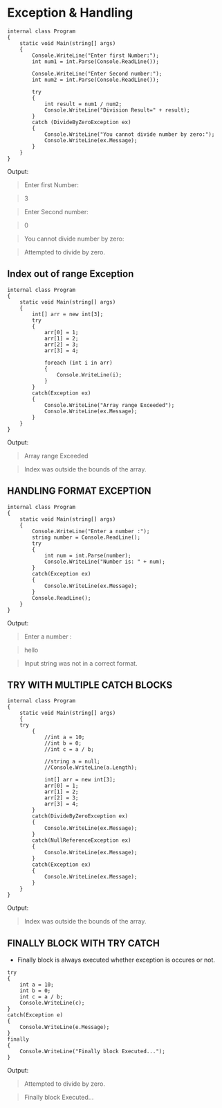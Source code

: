 # Exception & Handling

```
internal class Program
{
    static void Main(string[] args)
    {
        Console.WriteLine("Enter first Number:");
        int num1 = int.Parse(Console.ReadLine());

        Console.WriteLine("Enter Second number:");
        int num2 = int.Parse(Console.ReadLine());

        try
        {
            int result = num1 / num2;
            Console.WriteLine("Division Result=" + result);
        }
        catch (DivideByZeroException ex)
        {
            Console.WriteLine("You cannot divide number by zero:");
            Console.WriteLine(ex.Message);
        }
    }
}
```

Output:

>Enter first Number:

>3

>Enter Second number:

>0

>You cannot divide number by zero:

>Attempted to divide by zero.


## Index out of range Exception

```
internal class Program
{
    static void Main(string[] args)
    {
        int[] arr = new int[3];
        try
        {
            arr[0] = 1;
            arr[1] = 2;
            arr[2] = 3;
            arr[3] = 4;

            foreach (int i in arr)
            {
                Console.WriteLine(i);
            }
        }
        catch(Exception ex)
        {
            Console.WriteLine("Array range Exceeded");
            Console.WriteLine(ex.Message);
        }
    }
}
```

Output:

> Array range Exceeded

> Index was outside the bounds of the array.

## HANDLING FORMAT EXCEPTION 

```
internal class Program
{
    static void Main(string[] args)
    {
        Console.WriteLine("Enter a number :");
        string number = Console.ReadLine();
        try
        {
            int num = int.Parse(number);
            Console.WriteLine("Number is: " + num);
        }
        catch(Exception ex)
        {
            Console.WriteLine(ex.Message);
        }
        Console.ReadLine();
    }
}
```

Output:

>Enter a number :

>hello

>Input string was not in a correct format.

## TRY WITH MULTIPLE CATCH BLOCKS

```
internal class Program
{
    static void Main(string[] args)
    {
    try
        {
            //int a = 10;
            //int b = 0;
            //int c = a / b;

            //string a = null;
            //Console.WriteLine(a.Length);

            int[] arr = new int[3];
            arr[0] = 1;
            arr[1] = 2;
            arr[2] = 3;
            arr[3] = 4;
        }
        catch(DivideByZeroException ex)
        {
            Console.WriteLine(ex.Message);
        }
        catch(NullReferenceException ex)
        {
            Console.WriteLine(ex.Message);
        }
        catch(Exception ex)
        {
            Console.WriteLine(ex.Message);
        }
    }
}
```

Output:

> Index was outside the bounds of the array.

## FINALLY BLOCK WITH TRY CATCH

- Finally block is always executed whether exception is occures or not.

```
try
{
    int a = 10;
    int b = 0;
    int c = a / b;
    Console.WriteLine(c);
}
catch(Exception e)
{
    Console.WriteLine(e.Message);
}
finally
{
    Console.WriteLine("Finally block Executed...");
}
```

Output:

> Attempted to divide by zero.

> Finally block Executed...
